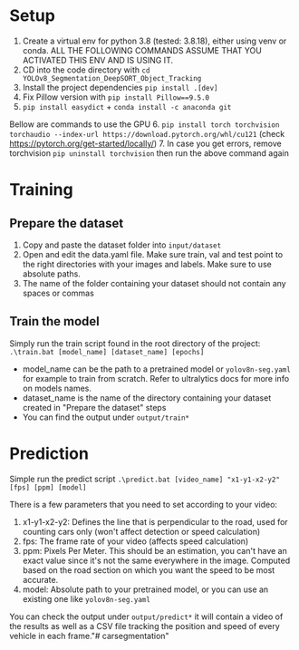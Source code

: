 # Setup
1. Create a virtual env for python 3.8 (tested: 3.8.18), either using venv or conda. ALL THE FOLLOWING COMMANDS ASSUME THAT YOU ACTIVATED THIS ENV AND IS USING IT.
2. CD into the code directory with `cd YOLOv8_Segmentation_DeepSORT_Object_Tracking`
3. Install the project dependencies `pip install .[dev]`
4. Fix Pillow version with `pip install Pillow==9.5.0`
5. `pip install easydict` + `conda install -c anaconda git`

Bellow are commands to use the GPU
6.  `pip install torch torchvision torchaudio --index-url https://download.pytorch.org/whl/cu121` (check https://pytorch.org/get-started/locally/)
7. In case you get errors, remove torchvision `pip uninstall torchvision` then run the above command again


# Training
## Prepare the dataset
1. Copy and paste the dataset folder into `input/dataset`
2. Open and edit the data.yaml file. Make sure train, val and test point to the right directories with your images and labels. Make sure to use absolute paths.
3. The name of the folder containing your dataset should not contain any spaces or commas

## Train the model
Simply run the train script found in the root directory of the project: `.\train.bat [model_name] [dataset_name] [epochs]`
- model_name can be the path to a pretrained model or `yolov8n-seg.yaml` for example to train from scratch. Refer to ultralytics docs for more info on models names.
- dataset_name is the name of the directory containing your dataset created in "Prepare the dataset" steps
- You can find the output under `output/train*`

# Prediction
Simple run the predict script `.\predict.bat [video_name] "x1-y1-x2-y2" [fps] [ppm] [model]`

There is a few parameters that you need to set according to your video:
1. x1-y1-x2-y2: Defines the line that is perpendicular to the road, used for counting cars only (won't affect detection or speed calculation)
2. fps: The frame rate of your video (affects speed calculation)
3. ppm: Pixels Per Meter. This should be an estimation, you can't have an exact value since it's not the same everywhere in the image. Computed based on the road section on which you want the speed to be most accurate.
4. model: Absolute path to your pretrained model, or you can use an existing one like `yolov8n-seg.yaml`

You can check the output under `output/predict*` it will contain a video of the results as well as a CSV file tracking the position and speed of every vehicle in each frame."# carsegmentation" 
